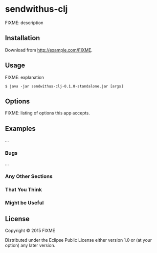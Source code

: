 # sendwithus-clj

FIXME: description

## Installation

Download from http://example.com/FIXME.

## Usage

FIXME: explanation

    $ java -jar sendwithus-clj-0.1.0-standalone.jar [args]

## Options

FIXME: listing of options this app accepts.

## Examples

...

### Bugs

...

### Any Other Sections
### That You Think
### Might be Useful

## License

Copyright © 2015 FIXME

Distributed under the Eclipse Public License either version 1.0 or (at
your option) any later version.
